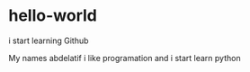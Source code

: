 # hello-world
i start learning  Github


My names abdelatif i like programation and i start learn python 
